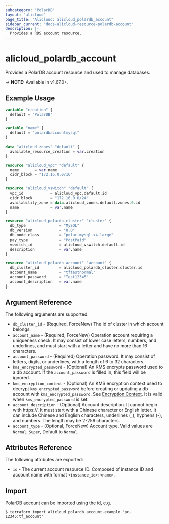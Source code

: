 ```yaml
---
subcategory: "PolarDB"
layout: "alicloud"
page_title: "Alicloud: alicloud_polardb_account"
sidebar_current: "docs-alicloud-resource-polardb-account"
description: |-
  Provides a RDS account resource.
---
```


# alicloud\_polardb\_account

Provides a PolarDB account resource and used to manage databases.

-> **NOTE:** Available in v1.67.0+. 

## Example Usage

```terraform
variable "creation" {
  default = "PolarDB"
}

variable "name" {
  default = "polardbaccountmysql"
}

data "alicloud_zones" "default" {
  available_resource_creation = var.creation
}

resource "alicloud_vpc" "default" {
  name       = var.name
  cidr_block = "172.16.0.0/16"
}

resource "alicloud_vswitch" "default" {
  vpc_id            = alicloud_vpc.default.id
  cidr_block        = "172.16.0.0/24"
  availability_zone = data.alicloud_zones.default.zones.0.id
  name              = var.name
}

resource "alicloud_polardb_cluster" "cluster" {
  db_type               = "MySQL"
  db_version            = "8.0"
  db_node_class         = "polar.mysql.x4.large"
  pay_type              = "PostPaid"
  vswitch_id            = alicloud_vswitch.default.id
  description           = var.name
}

resource "alicloud_polardb_account" "account" {
  db_cluster_id         = alicloud_polardb_cluster.cluster.id
  account_name          = "tftestnormal"
  account_password      = "Test12345"
  account_description   = var.name
}
```

## Argument Reference

The following arguments are supported:

* `db_cluster_id` - (Required, ForceNew) The Id of cluster in which account belongs.
* `account_name` - (Required, ForceNew) Operation account requiring a uniqueness check. It may consist of lower case letters, numbers, and underlines, and must start with a letter and have no more than 16 characters.
* `account_password` - (Required) Operation password. It may consist of letters, digits, or underlines, with a length of 6 to 32 characters.
* `kms_encrypted_password` - (Optional) An KMS encrypts password used to a db account. If the `account_password` is filled in, this field will be ignored.
* `kms_encryption_context` - (Optional) An KMS encryption context used to decrypt `kms_encrypted_password` before creating or updating a db account with `kms_encrypted_password`. See [Encryption Context](https://www.alibabacloud.com/help/doc-detail/42975.htm). It is valid when `kms_encrypted_password` is set.
* `account_description` - (Optional) Account description. It cannot begin with https://. It must start with a Chinese character or English letter. It can include Chinese and English characters, underlines (_), hyphens (-), and numbers. The length may be 2-256 characters.
* `account_type` - (Optional, ForceNew) Account type, Valid values are `Normal`, `Super`, Default to `Normal`.

## Attributes Reference

The following attributes are exported:

* `id` - The current account resource ID. Composed of instance ID and account name with format `<instance_id>:<name>`.

## Import

PolarDB account can be imported using the id, e.g.

```
$ terraform import alicloud_polardb_account.example "pc-12345:tf_account"
```